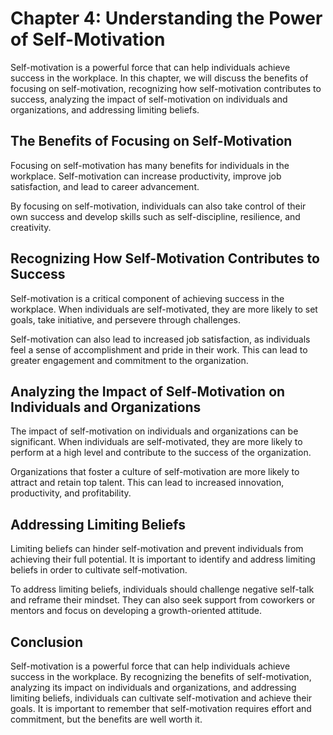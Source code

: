 Chapter 4: Understanding the Power of Self-Motivation
=====================================================

Self-motivation is a powerful force that can help individuals achieve success in the workplace. In this chapter, we will discuss the benefits of focusing on self-motivation, recognizing how self-motivation contributes to success, analyzing the impact of self-motivation on individuals and organizations, and addressing limiting beliefs.

The Benefits of Focusing on Self-Motivation
-------------------------------------------

Focusing on self-motivation has many benefits for individuals in the workplace. Self-motivation can increase productivity, improve job satisfaction, and lead to career advancement.

By focusing on self-motivation, individuals can also take control of their own success and develop skills such as self-discipline, resilience, and creativity.

Recognizing How Self-Motivation Contributes to Success
------------------------------------------------------

Self-motivation is a critical component of achieving success in the workplace. When individuals are self-motivated, they are more likely to set goals, take initiative, and persevere through challenges.

Self-motivation can also lead to increased job satisfaction, as individuals feel a sense of accomplishment and pride in their work. This can lead to greater engagement and commitment to the organization.

Analyzing the Impact of Self-Motivation on Individuals and Organizations
------------------------------------------------------------------------

The impact of self-motivation on individuals and organizations can be significant. When individuals are self-motivated, they are more likely to perform at a high level and contribute to the success of the organization.

Organizations that foster a culture of self-motivation are more likely to attract and retain top talent. This can lead to increased innovation, productivity, and profitability.

Addressing Limiting Beliefs
---------------------------

Limiting beliefs can hinder self-motivation and prevent individuals from achieving their full potential. It is important to identify and address limiting beliefs in order to cultivate self-motivation.

To address limiting beliefs, individuals should challenge negative self-talk and reframe their mindset. They can also seek support from coworkers or mentors and focus on developing a growth-oriented attitude.

Conclusion
----------

Self-motivation is a powerful force that can help individuals achieve success in the workplace. By recognizing the benefits of self-motivation, analyzing its impact on individuals and organizations, and addressing limiting beliefs, individuals can cultivate self-motivation and achieve their goals. It is important to remember that self-motivation requires effort and commitment, but the benefits are well worth it.
